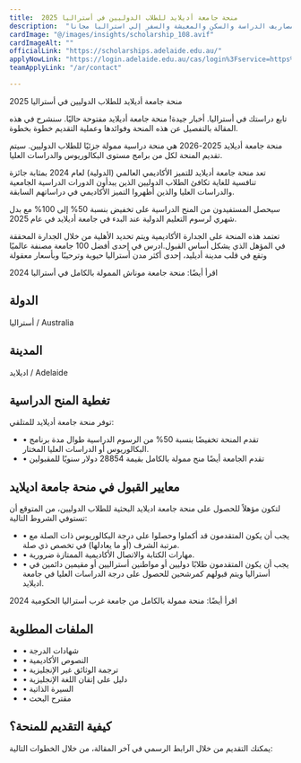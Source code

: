 ```yaml
---
title:  منحة جامعة أديلايد للطلاب الدوليين في أستراليا 2025 
description:  "منحة جامعة اديلايد في أستراليا بقيمة 28854 دولار سنويا لتمويل كافة مصاريف الدراسة والسكن والمعيشة والسفر إلي استراليا مجانا" 
cardImage: "@/images/insights/scholarship_108.avif" 
cardImageAlt: "" 
officialLink: "https://scholarships.adelaide.edu.au/" 
applyNowLink: "https://login.adelaide.edu.au/cas/login%3Fservice=https%3A%2F%2Flogin.adelaide.edu.au%2Feacm-authenticator%2Fauthenticate%3Fnext_page%3Dask" 
teamApplyLink: "/ar/contact"

---
```


منحة جامعة أديلايد للطلاب الدوليين في أستراليا 2025

تابع دراستك في أستراليا. أخبار جيدة! منحة جامعة أديلايد مفتوحة حاليًا. سنشرح في هذه المقالة بالتفصيل عن هذه المنحة وفوائدها وعملية التقديم خطوة بخطوة.

منحة جامعة أديلايد 2025-2026 هي منحة دراسية ممولة جزئيًا للطلاب الدوليين. سيتم تقديم المنحة لكل من برامج مستوى البكالوريوس والدراسات العليا.

تعد منحة جامعة أديلايد للتميز الأكاديمي العالمي (الدولية) لعام 2024 بمثابة جائزة تنافسية للغاية تكافئ الطلاب الدوليين الذين يبدأون الدورات الدراسية الجامعية والدراسات العليا والذين أظهروا التميز الأكاديمي في دراساتهم السابقة.

سيحصل المستفيدون من المنح الدراسية على تخفيض بنسبة 50% إلى 100% مع بدل شهري لرسوم التعليم الدولية عند البدء في جامعة أديلايد في عام 2025.

تعتمد هذه المنحة على الجدارة الأكاديمية ويتم تحديد الأهلية من خلال الجدارة المحققة في المؤهل الذي يشكل أساس القبول.ادرس في إحدى أفضل 100 جامعة مصنفة عالميًا وتقع في قلب مدينة أديليد، إحدى أكثر مدن أستراليا حيوية وترحيبًا وبأسعار معقولة

اقرأ أيضًا: منحة جامعة موناش الممولة بالكامل في أستراليا 2024

## الدولة

أستراليا / Australia

## المدينة

اديلايد / Adelaide

## تغطية المنح الدراسية

توفر منحة جامعة أديلايد للمتلقي:

- • تقدم المنحة تخفيضًا بنسبة 50% من الرسوم الدراسية طوال مدة برنامج البكالوريوس أو الدراسات العليا المختار.
- • تقدم الجامعة أيضًا منح ممولة بالكامل بقيمة 28854 دولار سنويًا للمقبولين

## معايير القبول في منحة جامعة اديلايد

لتكون مؤهلاً للحصول على منحة جامعة اديلايد البحثية للطلاب الدوليين، من المتوقع أن تستوفي الشروط التالية:

- • يجب أن يكون المتقدمون قد أكملوا وحصلوا على درجة البكالوريوس ذات الصلة مع مرتبة الشرف (أو ما يعادلها) في تخصص ذي صلة.
- • مهارات الكتابة والاتصال الأكاديمية الممتازة ضرورية.
- • يجب أن يكون المتقدمون طلابًا دوليين أو مواطنين أستراليين أو مقيمين دائمين في أستراليا ويتم قبولهم كمرشحين للحصول على درجة الدراسات العليا في جامعة اديلايد.

اقرأ أيضًا: منحة ممولة بالكامل من جامعة غرب أستراليا الحكومية 2024

## الملفات المطلوبة

- • شهادات الدرجة
- • النصوص الأكاديمية
- • ترجمة الوثائق غير الإنجليزية
- • دليل على إتقان اللغة الإنجليزية
- • السيرة الذاتية
- • مقترح البحث

## كيفية التقديم للمنحة؟

يمكنك التقديم من خلال الرابط الرسمي في آخر المقالة، من خلال الخطوات التالية:


